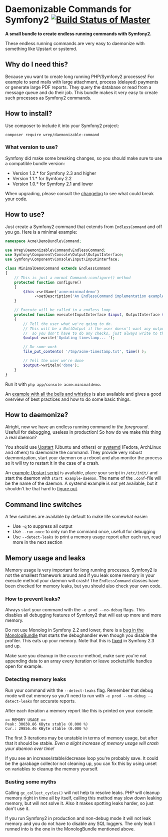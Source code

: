 # Daemonizable Commands for Symfony2 [![Build Status of Master](https://travis-ci.org/mac-cain13/daemonizable-command.png?branch=master)](https://travis-ci.org/mac-cain13/daemonizable-command)

**A small bundle to create endless running commands with Symfony2.**

These endless running commands are very easy to daemonize with something like Upstart or systemd.

## Why do I need this?
Because you want to create long running PHP/Symfony2 processes! For example to send mails with large attachment, process (delayed) payments or generate large PDF reports. They query the database or read from a message queue and do their job. This bundle makes it very easy to create such processes as Symfony2 commands.

## How to install?
Use composer to include it into your Symfony2 project:

`composer require wrep/daemonizable-command`

### What version to use?
Symfony did make some breaking changes, so you should make sure to use a compatible bundle version:
* Version 1.2.* for Symfony 2.3 and higher
* Version 1.1.* for Symfony 2.2
* Version 1.0.* for Symfony 2.1 and lower

When upgrading, please consult the [changelog](Changelog.md) to see what could break your code.

## How to use?
Just create a Symfony2 command that extends from `EndlessCommand` and off you go. Here is a minimal example:

```php
namespace Acme\DemoBundle\Command;

use Wrep\Daemonizable\Command\EndlessCommand;
use Symfony\Component\Console\Output\OutputInterface;
use Symfony\Component\Console\Input\InputInterface;

class MinimalDemoCommand extends EndlessCommand
{
	// This is just a normal Command::configure() method
	protected function configure()
	{
		$this->setName('acme:minimaldemo')
			 ->setDescription('An EndlessCommand implementation example');
	}

	// Execute will be called in a endless loop
	protected function execute(InputInterface $input, OutputInterface $output)
	{
		// Tell the user what we're going to do.
		// This will be a NullOutput if the user doesn't want any output at all,
		//  so you don't have to do any checks, just always write to the output.
		$output->write('Updating timestamp... ');

		// Do some work
		file_put_contents( '/tmp/acme-timestamp.txt', time() );

		// Tell the user we're done
		$output->writeln('done');
	}
}
```

Run it with `php app/console acme:minimaldemo`.

An [example with all the bells and whistles](examples/ExampleCommand.php) is also available and gives a good overview of best practices and how to do some basic things.

## How to daemonize?
Alright, now we have an endless running command *in the foreground*. Usefull for debugging, useless in production! So how do we make this thing a real daemon?

You should use [Upstart](http://upstart.ubuntu.com) (Ubuntu and others) or [systemd](http://www.freedesktop.org/wiki/Software/systemd) (Fedora, ArchLinux and others) to daemonize the command. They provide very robust daemonization, start your daemon on a reboot and also monitor the process so it will try to restart it in the case of a crash.

An [example Upstart script](examples/example-daemon.conf) is available, place your script in `/etc/init/` and start the daemon with `start example-daemon`. The name of the `.conf`-file will be the name of the daemon. A systemd example is not yet available, but it shouldn't be that hard to [figure out](http://patrakov.blogspot.nl/2011/01/writing-systemd-service-files.html).

## Command line switches
A few switches are available by default to make life somewhat easier:

* Use `-q` to suppress all output
* Use `--run-once` to only run the command once, usefull for debugging
* Use `--detect-leaks` to print a memory usage report after each run, read more in the next section

## Memory usage and leaks
Memory usage is very important for long running processes. Symfony2 is not the smallest framework around and if you leak some memory in your execute method your daemon will crash! The `EndlessCommand` classes have been checked for memory leaks, but you should also check your own code.

### How to prevent leaks?
Always start your command with the `-e prod --no-debug` flags. This disables all debugging features of Symfony2 that will eat up more and more memory.

Do not use Monolog in Symfony 2.2 and lower, there is a [bug in the MonologBundle](https://github.com/symfony/MonologBundle/issues/37) that starts the debughandler even though you disable the profiler. This eats up your memory. Note that this is [fixed](https://github.com/symfony/MonologBundle/commit/1fc0864a9344b15a04ed90612a91cf8e5b8fb305) in Symfony 2.3 and up.

Make sure you cleanup in the `execute`-method, make sure you're not appending data to an array every iteration or leave sockets/file handles open for example.

### Detecting memory leaks
Run your command with the `--detect-leaks` flag. Remember that debug mode will eat memory so you'll need to run with `-e prod --no-debug --detect-leaks` for accurate reports.

After each iteration a memory report like this is printed on your console:
```
== MEMORY USAGE ==
Peak: 30038.86 KByte stable (0.000 %)
Cur.: 29856.46 KByte stable (0.000 %)
```

The first 3 iterations may be unstable in terms of memory usage, but after that it should be stable. *Even a slight increase of memory usage will crash your daemon over time!*

If you see an increase/stable/decrease loop you're probably save. It could be the garabage collector not cleaning up, you can fix this by using unset on variables to cleanup the memory yourself.

### Busting some myths
Calling `gc_collect_cycles()` will not help to resolve leaks. PHP will cleanup memory right in time all by itself, calling this method may slow down leaking memory, but will not solve it. Also it makes spotting leaks harder, so just don't use it.

If you run Symfony2 in production and non-debug mode it will not leak memory and you do not have to disable any SQL loggers. The only leak I runned into is the one in the MonologBundle mentioned above.
